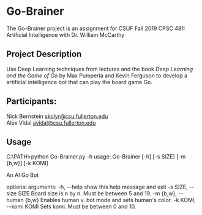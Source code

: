 # Go-Brainer
The Go-Brainer project is an assignment for CSUF Fall 2019 CPSC 481: Artificial Intelligence with Dr. William McCarthy

## Project Description
Use Deep Learning techniques from lectures and the book *Deep Learning and the Game of Go* by Max Pumperla and Kevin Ferguson to develop a artificial intelligence bot that can play the board game Go.

## Participants:
Nick Bernstein  skolyr@csu.fullerton.edu  
Alex Vidal      avidal@csu.fullerton.edu

## Usage
C:\PATH\>python Go-Brainer.py -h
usage: Go-Brainer [-h] [-s SIZE] [-m {b,w}] [-k KOMI]

An AI Go Bot

optional arguments:
  -h, --help            show this help message and exit
  -s SIZE, --size SIZE  Board size is n by n. Must be between 5 and 19.
  -m {b,w}, --human {b,w}
                        Enables human v. bot mode and sets human's color.
  -k KOMI, --komi KOMI  Sets komi. Must be between 0 and 10.